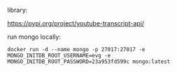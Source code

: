 library:

https://pypi.org/project/youtube-transcript-api/

run mongo locally:

```docker run -d --name mongo -p 27017:27017 -e MONGO_INITDB_ROOT_USERNAME=evg -e MONGO_INITDB_ROOT_PASSWORD=23a953fd599c mongo:latest```
